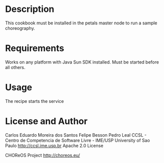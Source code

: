 Description
====

This cookbook must be installed in the petals master node to run a sample choreography.

Requirements
====

Works on any platform with Java Sun SDK installed. Must be started before all others.

Usage
====

The recipe starts the service

License and Author
====

Carlos Eduardo Moreira dos Santos
Felipe Besson
Pedro Leal
CCSL - Centro de Competencia de Software Livre - IME/USP
University of Sao Paulo
http://ccsl.ime.usp.br
Apache 2.0 License

CHOReOS Project
http://choreos.eu/

